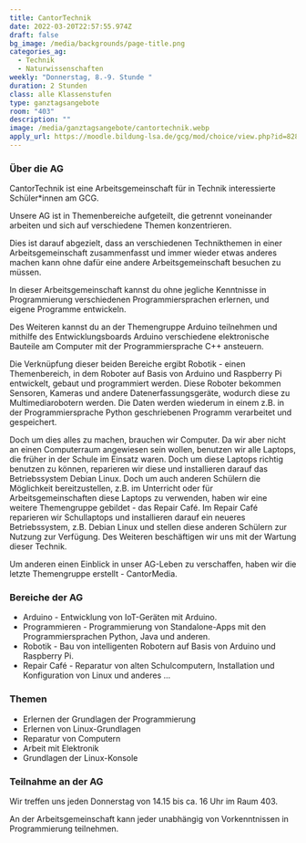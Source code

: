 ```yaml
---
title: CantorTechnik
date: 2022-03-20T22:57:55.974Z
draft: false
bg_image: /media/backgrounds/page-title.png
categories_ag:
  - Technik
  - Naturwissenschaften
weekly: "Donnerstag, 8.-9. Stunde "
duration: 2 Stunden
class: alle Klassenstufen
type: ganztagsangebote
room: "403"
description: ""
image: /media/ganztagsangebote/cantortechnik.webp
apply_url: https://moodle.bildung-lsa.de/gcg/mod/choice/view.php?id=828
---
```

### Über die AG

CantorTechnik ist eine Arbeitsgemeinschaft für in Technik interessierte Schüler*innen am GCG.

Unsere AG ist in Themenbereiche aufgeteilt, die getrennt voneinander arbeiten und sich auf verschiedene Themen konzentrieren.

Dies ist darauf abgezielt, dass an verschiedenen Technikthemen in einer Arbeitsgemeinschaft zusammenfasst und immer wieder etwas anderes machen kann ohne dafür eine andere Arbeitsgemeinschaft besuchen zu müssen.

In dieser Arbeitsgemeinschaft kannst du ohne jegliche Kenntnisse in Programmierung verschiedenen Programmiersprachen erlernen, und eigene Programme entwickeln.

Des Weiteren kannst du an der Themengruppe Arduino teilnehmen und mithilfe des Entwicklungsboards Arduino verschiedene elektronische Bauteile am Computer mit der Programmiersprache C++ ansteuern.

Die Verknüpfung dieser beiden Bereiche ergibt Robotik - einen Themenbereich, in dem Roboter auf Basis von Arduino und Raspberry Pi entwickelt, gebaut und programmiert werden. Diese Roboter bekommen Sensoren, Kameras und andere Datenerfassungsgeräte, wodurch diese zu Multimediarobotern werden. Die Daten werden wiederum in einem z.B. in der Programmiersprache Python geschriebenen Programm verarbeitet und gespeichert.

Doch um dies alles zu machen, brauchen wir Computer. Da wir aber nicht an einen Computerraum angewiesen sein wollen, benutzen wir alle Laptops, die früher in der Schule im Einsatz waren. Doch um diese Laptops richtig benutzen zu können, reparieren wir diese und installieren darauf das Betriebssystem Debian Linux. Doch um auch anderen Schülern die Möglichkeit bereitzustellen, z.B. im Unterricht oder für Arbeitsgemeinschaften diese Laptops zu verwenden, haben wir eine weitere Themengruppe gebildet - das Repair Café. Im Repair Café reparieren wir Schullaptops und installieren darauf ein neueres Betriebssystem, z.B. Debian Linux und stellen diese anderen Schülern zur Nutzung zur Verfügung. Des Weiteren beschäftigen wir uns mit der Wartung dieser Technik.

Um anderen einen Einblick in unser AG-Leben zu verschaffen, haben wir die letzte Themengruppe erstellt - CantorMedia.

### Bereiche der AG

* Arduino - Entwicklung von IoT-Geräten mit Arduino.
* Programmieren - Programmierung von Standalone-Apps mit den Programmiersprachen Python, Java und anderen.
* Robotik - Bau von intelligenten Robotern auf Basis von Arduino und Raspberry Pi.
* Repair Café - Reparatur von alten Schulcomputern, Installation und Konfiguration von Linux und anderes ...


### Themen

* Erlernen der Grundlagen der Programmierung
* Erlernen von Linux-Grundlagen
* Reparatur von Computern
* Arbeit mit Elektronik
* Grundlagen der Linux-Konsole

### Teilnahme an der AG

Wir treffen uns jeden Donnerstag von 14.15 bis ca. 16 Uhr im Raum 403.

An der Arbeitsgemeinschaft kann jeder unabhängig von Vorkenntnissen in Programmierung teilnehmen.
